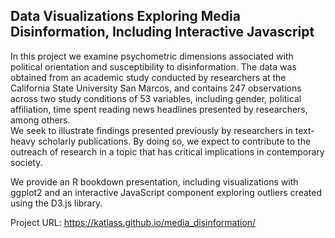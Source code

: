 ## Data Visualizations Exploring Media Disinformation, Including Interactive Javascript

In this project we examine psychometric dimensions associated with
political orientation and susceptibility to disinformation. 
The data was obtained from an academic study conducted by researchers at the California State University
San Marcos, and contains 247 observations across two study conditions of 53
variables, including gender, political affiliation, time spent reading news headlines
presented by researchers, among others.<br>
We seek to illustrate findings presented previously by researchers in text-heavy
scholarly publications. By doing so, we expect to contribute to the outreach of
research in a topic that has critical implications in contemporary society.<br>

We provide an R bookdown presentation, including visualizations with ggplot2 and an interactive JavaScript component exploring outliers created using the D3.js library. <br>

Project URL:
https://katlass.github.io/media_disinformation/

